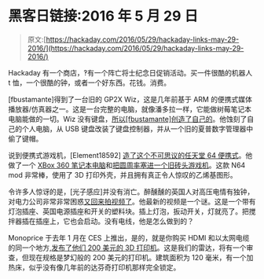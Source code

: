 # 黑客日链接:2016 年 5 月 29 日

> 原文:[https://hackaday.com/2016/05/29/hackaday-links-may-29-2016/](https://hackaday.com/2016/05/29/hackaday-links-may-29-2016/)

Hackaday 有一个商店，‽有一个阵亡将士纪念日促销活动。买一件很酷的机器人 t 恤，一个很酷的钟，或者一个好东西。花钱。消费。

[fbustamante]得到了一台旧的 GP2X Wiz，这是几年前基于 ARM 的便携式媒体播放器/仿真器之一。这是一台完整的电脑，就像潘多拉一样，它能做树莓笔记本电脑能做的一切。Wiz 没有键盘，[所以[fbustamante]创造了自己的](https://www.gp32spain.com/foros/showthread.php?158364-Wiz-con-teclado-un-poquito-de-por-favor)。他蚀刻了自己的个人电脑，从 USB 键盘改装了键盘控制器，并从一个旧的夏普数字管理器中偷了键帽。

说到便携式游戏机，[Element18592] [造了这个不可思议的任天堂 64 便携式](http://themodshop.co/hackaday.html)。他做了一个 [XBox 360 笔记本电脑](http://www.themodshop.co/shop/installpictures/front.jpg)和[把圆周率塞进一个旧砖头游戏机](https://www.youtube.com/watch?v=cw99X6D4Kl4)。这款 N64 mod 非常棒，使用了 3D 打印外壳，并且拥有真正令人惊叹的乙烯基图形。

令许多人惊讶的是，[光子感应]并没有消亡。醉醺醺的英国人对高压电情有独钟，对电力公司非常非常困惑[又回来拍视频了](https://www.youtube.com/watch?v=vs1paqSlpeg)。他最新的视频是一个谜。这是一个带有灯泡插座、英国电源插座和开关的塑料块。插上灯泡，扳动开关，灯就亮了。把搅拌器插在插座上，它也会启动。没有电线，他是怎么做到的？

Monoprice 于去年 1 月在 CES 上推出，是的，就是你购买 HDMI 和以太网电缆的同一个地方,[发布了他们 200 美元的 3D 打印机](http://www.monoprice.com/product?c_id=107&cp_id=10724&cs_id=1072403&p_id=15365&seq=1&format=2)。这是我们的雷达，将有一个审查，但现在规格是梦幻般的 200 美元的打印机。建筑面积为 120 毫米，有一个加热床，似乎没有像几年前的达芬奇打印机那样完全锁定。